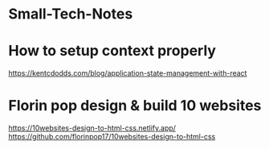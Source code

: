 # Small-Tech-Notes

# How to setup context properly
https://kentcdodds.com/blog/application-state-management-with-react

# Florin pop design & build 10 websites
https://10websites-design-to-html-css.netlify.app/
https://github.com/florinpop17/10websites-design-to-html-css
